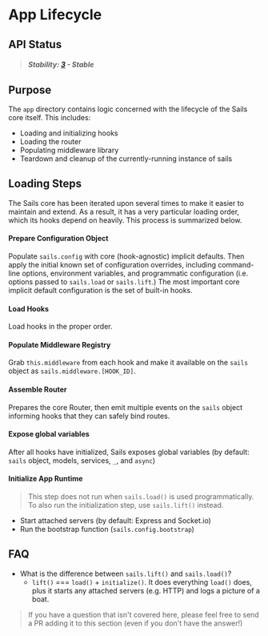 # App Lifecycle


## API Status

> ##### Stability: [3](http://nodejs.org/api/documentation.html#documentation_stability_index) - Stable


## Purpose

The `app` directory contains logic concerned with the lifecycle of the Sails core itself.  This includes:

+ Loading and initializing hooks
+ Loading the router
+ Populating middleware library
+ Teardown and cleanup of the currently-running instance of sails


## Loading Steps

The Sails core has been iterated upon several times to make it easier to maintain and extend.
As a result, it has a very particular loading order, which its hooks depend on heavily.
This process is summarized below.

#### Prepare Configuration Object

Populate `sails.config` with core (hook-agnostic) implicit defaults. Then apply the initial known set of configuration overrides, including command-line options, environment variables, and programmatic configuration (i.e. options passed to `sails.load` or `sails.lift`.)
The most important core implicit default configuration is the set of built-in hooks.

#### Load Hooks

Load hooks in the proper order.

#### Populate Middleware Registry

Grab `this.middleware` from each hook and make it available on the `sails` object as `sails.middleware.[HOOK_ID]`.

#### Assemble Router

Prepares the core Router, then emit multiple events on the `sails` object informing hooks that they can safely bind routes.

#### Expose global variables
After all hooks have initialized, Sails exposes global variables
(by default: `sails` object, models, services, `_`, and `async`)

#### Initialize App Runtime

> This step does not run when `sails.load()` is used programmatically.
> To also run the initialization step, use `sails.lift()` instead.

+ Start attached servers (by default: Express and Socket.io)
+ Run the bootstrap function (`sails.config.bootstrap`)



## FAQ


+ What is the difference between `sails.lift()` and `sails.load()`?
  + `lift()` === `load()` + `initialize()`.  It does everything `load()` does, plus it starts any attached servers (e.g. HTTP) and logs a picture of a boat.

> If you have a question that isn't covered here, please feel free to send a PR adding it to this section (even if you don't have the answer!)


